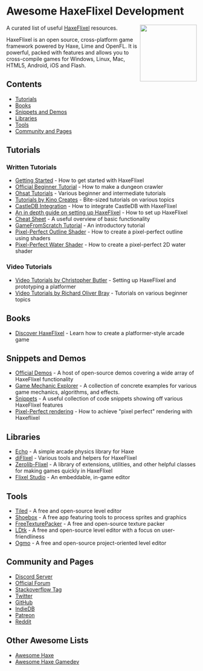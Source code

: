 # Awesome HaxeFlixel Development

<img align="right" src="images/haxeflixel.svg" width="150" height="150" />

A curated list of useful [HaxeFlixel](https://haxeflixel.com) resources.

HaxeFlixel is an open source, cross-platform game framework powered by Haxe, Lime and OpenFL. It is powerful, packed with features and allows you to cross-compile games for Windows, Linux, Mac, HTML5, Android, iOS and Flash.



## Contents
* [Tutorials](#tutorials)
* [Books](#books)
* [Snippets and Demos](#snippets-and-demos)
* [Libraries](#libraries)
* [Tools](#tools)
* [Community and Pages](#community-and-pages)



## Tutorials

### Written Tutorials

* [Getting Started](https://haxeflixel.com/documentation/getting-started/) - How to get started with HaxeFlixel
* [Official Beginner Tutorial](https://haxeflixel.com/documentation/tutorial/) - How to make a dungeon crawler
* [Ohsat Tutorials](https://www.ohsat.com/tutorial/) - Various beginner and intermediate tutorials
* [Tutorials by Kino Creates](https://kinocreates.io/category/tutorials/) - Bite-sized tutorials on various topics
* [CastleDB Integration](https://gist.github.com/awreese/69bdfb99d88c0a680c370e16304aef87) - How to integrate CastleDB with HaxeFlixel
* [An in depth guide on setting up HaxeFlixel](https://mig-moog.newgrounds.com/news/post/1157692) - How to set up HaxeFlixel
* [Cheat Sheet](https://haxeflixel.com/documentation/cheat-sheet/) - A useful overview of basic functionality
* [GameFromScratch Tutorial](https://gamefromscratch.com/haxe-and-haxeflixel-tutorial-series/) - An introductory tutorial
* [Pixel-Perfect Outline Shader](https://gist.github.com/AustinEast/d3892fdf6a6079366fffde071f0c2bae) - How to create a pixel-perfect outline using shaders
* [Pixel-Perfect Water Shader](https://www.ohsat.com/tutorial/flixel/pixel-perfect-water-shader/) - How to create a pixel-perfect 2D water shader

### Video Tutorials

* [Video Tutorials by Christopher Butler](https://www.youtube.com/watch?v=LpKvSPwHOP8&list=PLi0ypjD5PcV9xdjycW0hYi_HD297012tE) - Setting up HaxeFlixel and prototyping a platformer
* [Video Tutorials by Richard Oliver Bray](https://www.youtube.com/playlist?list=PLiKs97d-BatFGPrkf7yNN0e6IyToRaaYO) - Tutorials on various beginner topics

## Books
* [Discover HaxeFlixel](https://discover-haxeflixel.com) - Learn how to create a platformer-style arcade game

## Snippets and Demos

* [Official Demos](https://haxeflixel.com/demos/) - A host of open-source demos covering a wide array of HaxeFlixel functionality
* [Game Mechanic Explorer](http://gme.qr9.de) - A collection of concrete examples for various game mechanics, algorithms, and effects.
* [Snippets](https://snippets.haxeflixel.com) - A useful collection of code snippets showing off various HaxeFlixel features
* [Pixel-Perfect rendering](https://github.com/AustinEast/haxeflixel-pixel-perfect) - How to achieve "pixel perfect" rendering with Haxeflixel

## Libraries

* [Echo](https://austineast.dev/echo/) - A simple arcade physics library for Haxe
* [djFlixel](https://github.com/john32b/djFlixel) - Various tools and helpers for HaxeFlixel
* [Zerolib-Flixel](https://github.com/01010111/zerolib-flixel) - A library of extensions, utilities, and other helpful classes for making games quickly in HaxeFlixel
* [Flixel Studio](https://github.com/Dovyski/flixel-studio) - An embeddable, in-game editor

## Tools

* [Tiled](https://www.mapeditor.org) - A free and open-source level editor
* [Shoebox](https://renderhjs.net/shoebox/) - A free app featuring tools to process sprites and graphics
* [FreeTexturePacker](http://free-tex-packer.com) - A free and open-source texture packer
* [LDtk](https://ldtk.io) - A free and open-source level editor with a focus on user-friendliness
* [Ogmo](https://ogmo-editor-3.github.io) - A free and open-source project-oriented level editor

## Community and Pages

* [Discord Server](https://discordapp.com/invite/rqEBAgF)
* [Official Forum](http://forum.haxeflixel.com/)
* [Stackoverflow Tag](https://stackoverflow.com/questions/tagged/haxeflixel)
* [Twitter](https://twitter.com/HaxeFlixel)
* [GitHub](https://github.com/haxeflixel)
* [IndieDB](https://www.indiedb.com/engines/haxeflixel)
* [Patreon](https://www.patreon.com/haxeflixel)
* [Reddit](https://www.reddit.com/r/haxeflixel/)

## Other Awesome Lists

* [Awesome Haxe](https://github.com/nadako/awesome-haxe)
* [Awesome Haxe Gamedev](https://github.com/Dvergar/awesome-haxe-gamedev)

